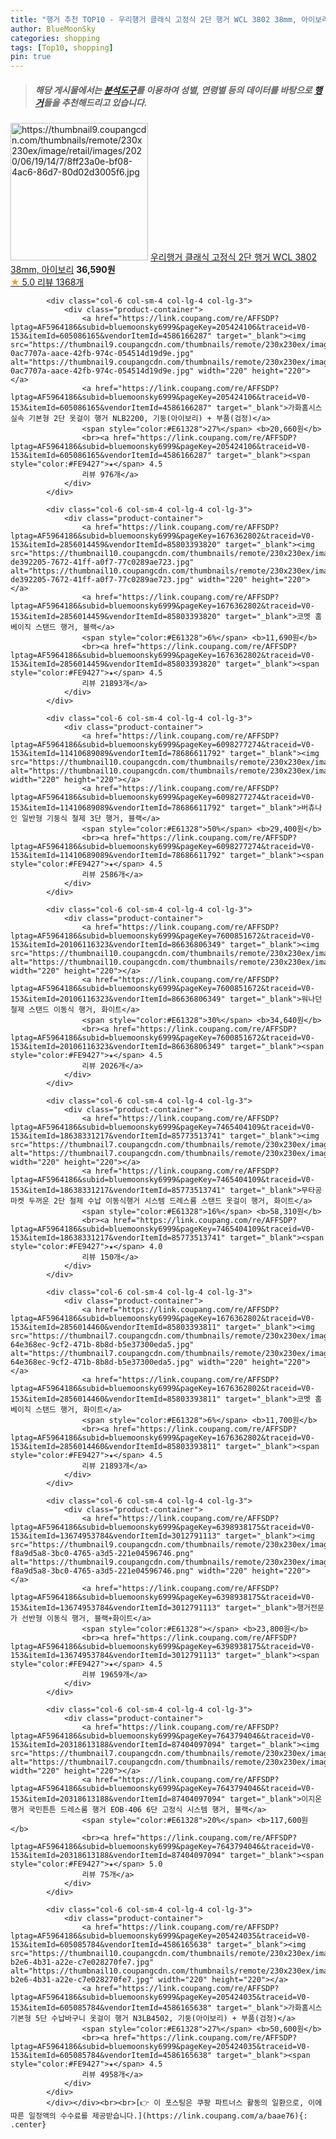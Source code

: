 ```yaml
---
title: "행거 추천 TOP10 - 우리행거 클래식 고정식 2단 행거 WCL 3802 38mm, 아이보리"
author: BlueMoonSky
categories: shopping
tags: [Top10, shopping]
pin: true
---
```


> ##### 해당 게시물에서는 [**분석도구**](https://itemscout.io/)를 이용하여 **성별**, **연령별** 등의 데이터를 바탕으로 [**행거**](https://link.coupang.com/a/baae76)들을 추천해드리고 있습니다.
<div class="container"><div class="row">
            <div class="col-6 col-sm-4 col-lg-4 col-lg-3">
                <div class="product-container">
                    <a href="https://link.coupang.com/re/AFFSDP?lptag=AF5964186&subid=bluemoonsky6999&pageKey=1727156225&traceid=V0-153&itemId=2939534431&vendorItemId=70928100155" target="_blank"><img src="https://thumbnail9.coupangcdn.com/thumbnails/remote/230x230ex/image/retail/images/2020/06/19/14/7/8ff23a0e-bf08-4ac6-86d7-80d02d3005f6.jpg" alt="https://thumbnail9.coupangcdn.com/thumbnails/remote/230x230ex/image/retail/images/2020/06/19/14/7/8ff23a0e-bf08-4ac6-86d7-80d02d3005f6.jpg" width="220" height="220"></a>
                    <a href="https://link.coupang.com/re/AFFSDP?lptag=AF5964186&subid=bluemoonsky6999&pageKey=1727156225&traceid=V0-153&itemId=2939534431&vendorItemId=70928100155" target="_blank">우리행거 클래식 고정식 2단 행거 WCL 3802 38mm, 아이보리</a>
                    <span style="color:#E61328"></span> <b>36,590원</b>
                    <br><a href="https://link.coupang.com/re/AFFSDP?lptag=AF5964186&subid=bluemoonsky6999&pageKey=1727156225&traceid=V0-153&itemId=2939534431&vendorItemId=70928100155" target="_blank"><span style="color:#FE9427">★</span> 5.0
                    리뷰 1368개</a>
                </div>
            </div>
            
            <div class="col-6 col-sm-4 col-lg-4 col-lg-3">
                <div class="product-container">
                    <a href="https://link.coupang.com/re/AFFSDP?lptag=AF5964186&subid=bluemoonsky6999&pageKey=205424106&traceid=V0-153&itemId=605086165&vendorItemId=4586166287" target="_blank"><img src="https://thumbnail9.coupangcdn.com/thumbnails/remote/230x230ex/image/retail/images/1245130421631895-0ac7707a-aace-42fb-974c-054514d19d9e.jpg" alt="https://thumbnail9.coupangcdn.com/thumbnails/remote/230x230ex/image/retail/images/1245130421631895-0ac7707a-aace-42fb-974c-054514d19d9e.jpg" width="220" height="220"></a>
                    <a href="https://link.coupang.com/re/AFFSDP?lptag=AF5964186&subid=bluemoonsky6999&pageKey=205424106&traceid=V0-153&itemId=605086165&vendorItemId=4586166287" target="_blank">가화홈시스 실속 기본형 2단 옷걸이 행거 NLB2200, 기둥(아이보리) + 부품(검정)</a>
                    <span style="color:#E61328">27%</span> <b>20,660원</b>
                    <br><a href="https://link.coupang.com/re/AFFSDP?lptag=AF5964186&subid=bluemoonsky6999&pageKey=205424106&traceid=V0-153&itemId=605086165&vendorItemId=4586166287" target="_blank"><span style="color:#FE9427">★</span> 4.5
                    리뷰 976개</a>
                </div>
            </div>
            
            <div class="col-6 col-sm-4 col-lg-4 col-lg-3">
                <div class="product-container">
                    <a href="https://link.coupang.com/re/AFFSDP?lptag=AF5964186&subid=bluemoonsky6999&pageKey=1676362802&traceid=V0-153&itemId=2856014459&vendorItemId=85803393820" target="_blank"><img src="https://thumbnail10.coupangcdn.com/thumbnails/remote/230x230ex/image/retail/images/1059686086549113-de392205-7672-41ff-a0f7-77c0289ae723.jpg" alt="https://thumbnail10.coupangcdn.com/thumbnails/remote/230x230ex/image/retail/images/1059686086549113-de392205-7672-41ff-a0f7-77c0289ae723.jpg" width="220" height="220"></a>
                    <a href="https://link.coupang.com/re/AFFSDP?lptag=AF5964186&subid=bluemoonsky6999&pageKey=1676362802&traceid=V0-153&itemId=2856014459&vendorItemId=85803393820" target="_blank">코멧 홈 베이직 스탠드 행거, 블랙</a>
                    <span style="color:#E61328">6%</span> <b>11,690원</b>
                    <br><a href="https://link.coupang.com/re/AFFSDP?lptag=AF5964186&subid=bluemoonsky6999&pageKey=1676362802&traceid=V0-153&itemId=2856014459&vendorItemId=85803393820" target="_blank"><span style="color:#FE9427">★</span> 4.5
                    리뷰 21893개</a>
                </div>
            </div>
            
            <div class="col-6 col-sm-4 col-lg-4 col-lg-3">
                <div class="product-container">
                    <a href="https://link.coupang.com/re/AFFSDP?lptag=AF5964186&subid=bluemoonsky6999&pageKey=6098277274&traceid=V0-153&itemId=11410689089&vendorItemId=78686611792" target="_blank"><img src="https://thumbnail10.coupangcdn.com/thumbnails/remote/230x230ex/image/rs_quotation_api/qcsuid71/3ee15a270c5d49bbb786f88ed0e7004e.jpg" alt="https://thumbnail10.coupangcdn.com/thumbnails/remote/230x230ex/image/rs_quotation_api/qcsuid71/3ee15a270c5d49bbb786f88ed0e7004e.jpg" width="220" height="220"></a>
                    <a href="https://link.coupang.com/re/AFFSDP?lptag=AF5964186&subid=bluemoonsky6999&pageKey=6098277274&traceid=V0-153&itemId=11410689089&vendorItemId=78686611792" target="_blank">버츄나인 일반형 기둥식 철제 3단 행거, 블랙</a>
                    <span style="color:#E61328">50%</span> <b>29,400원</b>
                    <br><a href="https://link.coupang.com/re/AFFSDP?lptag=AF5964186&subid=bluemoonsky6999&pageKey=6098277274&traceid=V0-153&itemId=11410689089&vendorItemId=78686611792" target="_blank"><span style="color:#FE9427">★</span> 4.5
                    리뷰 2586개</a>
                </div>
            </div>
            
            <div class="col-6 col-sm-4 col-lg-4 col-lg-3">
                <div class="product-container">
                    <a href="https://link.coupang.com/re/AFFSDP?lptag=AF5964186&subid=bluemoonsky6999&pageKey=7600851672&traceid=V0-153&itemId=20106116323&vendorItemId=86636806349" target="_blank"><img src="https://thumbnail10.coupangcdn.com/thumbnails/remote/230x230ex/image/vendor_inventory/cf22/49de94bd9d72575520cd172f936225a0cbd88ee3fe9015f9ed15a32034cb.png" alt="https://thumbnail10.coupangcdn.com/thumbnails/remote/230x230ex/image/vendor_inventory/cf22/49de94bd9d72575520cd172f936225a0cbd88ee3fe9015f9ed15a32034cb.png" width="220" height="220"></a>
                    <a href="https://link.coupang.com/re/AFFSDP?lptag=AF5964186&subid=bluemoonsky6999&pageKey=7600851672&traceid=V0-153&itemId=20106116323&vendorItemId=86636806349" target="_blank">워나던 철제 스탠드 이동식 행거, 화이트</a>
                    <span style="color:#E61328">30%</span> <b>34,640원</b>
                    <br><a href="https://link.coupang.com/re/AFFSDP?lptag=AF5964186&subid=bluemoonsky6999&pageKey=7600851672&traceid=V0-153&itemId=20106116323&vendorItemId=86636806349" target="_blank"><span style="color:#FE9427">★</span> 4.5
                    리뷰 2026개</a>
                </div>
            </div>
            
            <div class="col-6 col-sm-4 col-lg-4 col-lg-3">
                <div class="product-container">
                    <a href="https://link.coupang.com/re/AFFSDP?lptag=AF5964186&subid=bluemoonsky6999&pageKey=7465404109&traceid=V0-153&itemId=18638331217&vendorItemId=85773513741" target="_blank"><img src="https://thumbnail7.coupangcdn.com/thumbnails/remote/230x230ex/image/vendor_inventory/d6ad/4d6c4bbbc466d68463c5569cc178914be0e6fbf40b61e1dc3331d61f8bc7.jpg" alt="https://thumbnail7.coupangcdn.com/thumbnails/remote/230x230ex/image/vendor_inventory/d6ad/4d6c4bbbc466d68463c5569cc178914be0e6fbf40b61e1dc3331d61f8bc7.jpg" width="220" height="220"></a>
                    <a href="https://link.coupang.com/re/AFFSDP?lptag=AF5964186&subid=bluemoonsky6999&pageKey=7465404109&traceid=V0-153&itemId=18638331217&vendorItemId=85773513741" target="_blank">무타공마켓 두꺼운 2단 철제 수납 이동식행거 시스템 드레스룸 스탠드 옷걸이 행거, 화이트</a>
                    <span style="color:#E61328">16%</span> <b>58,310원</b>
                    <br><a href="https://link.coupang.com/re/AFFSDP?lptag=AF5964186&subid=bluemoonsky6999&pageKey=7465404109&traceid=V0-153&itemId=18638331217&vendorItemId=85773513741" target="_blank"><span style="color:#FE9427">★</span> 4.0
                    리뷰 150개</a>
                </div>
            </div>
            
            <div class="col-6 col-sm-4 col-lg-4 col-lg-3">
                <div class="product-container">
                    <a href="https://link.coupang.com/re/AFFSDP?lptag=AF5964186&subid=bluemoonsky6999&pageKey=1676362802&traceid=V0-153&itemId=2856014460&vendorItemId=85803393811" target="_blank"><img src="https://thumbnail7.coupangcdn.com/thumbnails/remote/230x230ex/image/retail/images/671461059947498-64e368ec-9cf2-471b-8b8d-b5e37300eda5.jpg" alt="https://thumbnail7.coupangcdn.com/thumbnails/remote/230x230ex/image/retail/images/671461059947498-64e368ec-9cf2-471b-8b8d-b5e37300eda5.jpg" width="220" height="220"></a>
                    <a href="https://link.coupang.com/re/AFFSDP?lptag=AF5964186&subid=bluemoonsky6999&pageKey=1676362802&traceid=V0-153&itemId=2856014460&vendorItemId=85803393811" target="_blank">코멧 홈 베이직 스탠드 행거, 화이트</a>
                    <span style="color:#E61328">6%</span> <b>11,700원</b>
                    <br><a href="https://link.coupang.com/re/AFFSDP?lptag=AF5964186&subid=bluemoonsky6999&pageKey=1676362802&traceid=V0-153&itemId=2856014460&vendorItemId=85803393811" target="_blank"><span style="color:#FE9427">★</span> 4.5
                    리뷰 21893개</a>
                </div>
            </div>
            
            <div class="col-6 col-sm-4 col-lg-4 col-lg-3">
                <div class="product-container">
                    <a href="https://link.coupang.com/re/AFFSDP?lptag=AF5964186&subid=bluemoonsky6999&pageKey=6398938175&traceid=V0-153&itemId=13674953784&vendorItemId=3012791113" target="_blank"><img src="https://thumbnail9.coupangcdn.com/thumbnails/remote/230x230ex/image/retail/images/1927309555440675-f8a9d5a8-3bc0-4765-a3d5-221e04596746.png" alt="https://thumbnail9.coupangcdn.com/thumbnails/remote/230x230ex/image/retail/images/1927309555440675-f8a9d5a8-3bc0-4765-a3d5-221e04596746.png" width="220" height="220"></a>
                    <a href="https://link.coupang.com/re/AFFSDP?lptag=AF5964186&subid=bluemoonsky6999&pageKey=6398938175&traceid=V0-153&itemId=13674953784&vendorItemId=3012791113" target="_blank">행거전문가 선반형 이동식 행거, 블랙+화이트</a>
                    <span style="color:#E61328"></span> <b>23,800원</b>
                    <br><a href="https://link.coupang.com/re/AFFSDP?lptag=AF5964186&subid=bluemoonsky6999&pageKey=6398938175&traceid=V0-153&itemId=13674953784&vendorItemId=3012791113" target="_blank"><span style="color:#FE9427">★</span> 4.5
                    리뷰 19659개</a>
                </div>
            </div>
            
            <div class="col-6 col-sm-4 col-lg-4 col-lg-3">
                <div class="product-container">
                    <a href="https://link.coupang.com/re/AFFSDP?lptag=AF5964186&subid=bluemoonsky6999&pageKey=7643794046&traceid=V0-153&itemId=20318613188&vendorItemId=87404097094" target="_blank"><img src="https://thumbnail7.coupangcdn.com/thumbnails/remote/230x230ex/image/vendor_inventory/5116/f4bd4a2b6dc4f5db82573dcc3240e1c721de53f7dca70052646c7f5eeb51.jpg" alt="https://thumbnail7.coupangcdn.com/thumbnails/remote/230x230ex/image/vendor_inventory/5116/f4bd4a2b6dc4f5db82573dcc3240e1c721de53f7dca70052646c7f5eeb51.jpg" width="220" height="220"></a>
                    <a href="https://link.coupang.com/re/AFFSDP?lptag=AF5964186&subid=bluemoonsky6999&pageKey=7643794046&traceid=V0-153&itemId=20318613188&vendorItemId=87404097094" target="_blank">이지온행거 국민튼튼 드레스룸 행거 EOB-406 6단 고정식 시스템 행거, 블랙</a>
                    <span style="color:#E61328">20%</span> <b>117,600원</b>
                    <br><a href="https://link.coupang.com/re/AFFSDP?lptag=AF5964186&subid=bluemoonsky6999&pageKey=7643794046&traceid=V0-153&itemId=20318613188&vendorItemId=87404097094" target="_blank"><span style="color:#FE9427">★</span> 5.0
                    리뷰 75개</a>
                </div>
            </div>
            
            <div class="col-6 col-sm-4 col-lg-4 col-lg-3">
                <div class="product-container">
                    <a href="https://link.coupang.com/re/AFFSDP?lptag=AF5964186&subid=bluemoonsky6999&pageKey=205424035&traceid=V0-153&itemId=605085784&vendorItemId=4586165638" target="_blank"><img src="https://thumbnail10.coupangcdn.com/thumbnails/remote/230x230ex/image/retail/images/2019/04/02/17/9/0a7bea63-b2e6-4b31-a22e-c7e028270fe7.jpg" alt="https://thumbnail10.coupangcdn.com/thumbnails/remote/230x230ex/image/retail/images/2019/04/02/17/9/0a7bea63-b2e6-4b31-a22e-c7e028270fe7.jpg" width="220" height="220"></a>
                    <a href="https://link.coupang.com/re/AFFSDP?lptag=AF5964186&subid=bluemoonsky6999&pageKey=205424035&traceid=V0-153&itemId=605085784&vendorItemId=4586165638" target="_blank">가화홈시스 기본형 5단 수납바구니 옷걸이 행거 N3LB4502, 기둥(아이보리) + 부품(검정)</a>
                    <span style="color:#E61328">27%</span> <b>50,600원</b>
                    <br><a href="https://link.coupang.com/re/AFFSDP?lptag=AF5964186&subid=bluemoonsky6999&pageKey=205424035&traceid=V0-153&itemId=605085784&vendorItemId=4586165638" target="_blank"><span style="color:#FE9427">★</span> 4.5
                    리뷰 4958개</a>
                </div>
            </div>
            </div></div><br><br>[👉 이 포스팅은 쿠팡 파트너스 활동의 일환으로, 이에 따른 일정액의 수수료를 제공받습니다.](https://link.coupang.com/a/baae76){: .center}